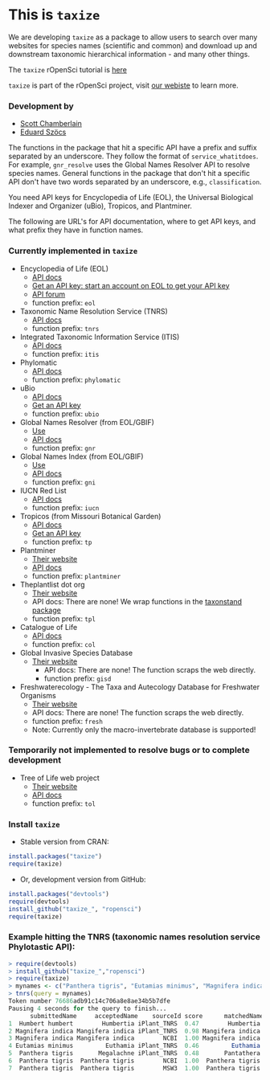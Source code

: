 # This is `taxize`

We are developing `taxize` as a package to allow users to search over many websites for species names (scientific and common) and download up and downstream taxonomic hierarchical information - and many other things. 

The `taxize` rOpenSci tutorial is [here](http://ropensci.github.com/taxize_/)

`taxize` is part of the rOpenSci project, visit [our webiste](http://ropensci.org) to learn more.

### Development by
+ [Scott Chamberlain](http://schamberlain.github.com/scott)
+ [Eduard Szöcs](https://github.com/EDiLD)

The functions in the package that hit a specific API have a prefix and suffix separated by an underscore. They follow the format of `service_whatitdoes`.  For example, `gnr_resolve` uses the Global Names Resolver API to resolve species names.  General functions in the package that don't hit a specific API don't have two words separated by an underscore, e.g., `classification`.

You need API keys for Encyclopedia of Life (EOL), the Universal Biological Indexer and Organizer (uBio), Tropicos, and Plantminer.

The following are URL's for API documentation, where to get API keys, and what prefix they have in function names. 

### Currently implemented in `taxize`
+ Encyclopedia of Life (EOL)
	+ [API docs](http://www.eol.org/api/)
	+ [Get an API key: start an account on EOL to get your API key](http://eol.org/users/register)
	+ [API forum](https://eol.uservoice.com/forums/15429-encyclopedia-of-life-api)
	+ function prefix: `eol`
+ Taxonomic Name Resolution Service (TNRS) 
	+ [API docs](http://api.phylotastic.org/tnrs)
	+ function prefix: `tnrs`
+ Integrated Taxonomic Information Service (ITIS)
	+ [API docs](http://www.itis.gov/ws_description.html)
	+ function prefix: `itis`
+ Phylomatic 
	+ [API docs](http://www.phylodiversity.net/phylomatic/phylomatic_api.html)
	+ function prefix: `phylomatic`
+ uBio
	+ [API docs](http://www.ubio.org/index.php?pagename=xml_services)
	+ [Get an API key](http://www.ubio.org/index.php?pagename=form)
	+ function prefix: `ubio`
+ Global Names Resolver (from EOL/GBIF)
	+ [Use](http://resolver.globalnames.org/)
	+ [API docs](http://resolver.globalnames.org/api)
	+ function prefix: `gnr`
+ Global Names Index (from EOL/GBIF)
	+ [Use](http://gni.globalnames.org/)
	+ [API docs](https://github.com/dimus/gni/wiki/api)
	+ function prefix: `gni`
+ IUCN Red List 
  	+ [API docs](https://www.assembla.com/spaces/sis/wiki/Red_List_API?version=3)
  	+ function prefix: `iucn`
+ Tropicos (from Missouri Botanical Garden)
	+ [API docs](http://services.tropicos.org/help)
	+ [Get an API key](http://services.tropicos.org/help?requestkey)
	+ function prefix: `tp`
+ Plantminer
	+ [Their website](http://www.plantminer.com/)
 	+ [API docs](http://www.plantminer.com/help)
 	+ function prefix: `plantminer`
+ Theplantlist dot org
	+ [Their website](http://www.theplantlist.org/)
 	+ API docs: There are none! We wrap functions in the [taxonstand package](http://cran.r-project.org/web/packages/Taxonstand/index.html)
 	+ function prefix: `tpl`
+ Catalogue of Life
 	+ [API docs](http://www.catalogueoflife.org/colwebsite/content/services)
 	+ function prefix: `col`
+ Global Invasive Species Database
  + [Their website](http://www.issg.org/database/welcome/)
 	+ API docs: There are none! The function scraps the web directly.
 	+ function prefix: `gisd`
+ Freshwaterecology - The Taxa and Autecology Database for Freshwater Organisms
  + [Their website](http://www.freshwaterecology.info)
  + API docs: There are none! The function scraps the web directly.
  + function prefix: `fresh`
  + Note: Currently only the macro-invertebrate database is supported!
  

### Temporarily not implemented to resolve bugs or to complete development
+ Tree of Life web project
	+ [Their website](http://tolweb.org/tree/phylogeny.html)
 	+ [API docs](http://tolweb.org/tree/home.pages/downloadtree.html)
 	+ function prefix: `tol`

### Install `taxize` 

+ Stable version from CRAN:

```R 
install.packages("taxize")
require(taxize)
```

+ Or, development version from GitHub:

```R 
install.packages("devtools")
require(devtools)
install_github("taxize_", "ropensci")
require(taxize)
```

### Example hitting the TNRS (taxonomic names resolution service Phylotastic API):

```R 
> require(devtools)
> install_github("taxize_","ropensci")
> require(taxize)
> mynames <- c("Panthera tigris", "Eutamias minimus", "Magnifera indica", "Humbert humbert")
> tnrs(query = mynames)
Token number 76686adb91c14c706a8e8ae34b5b7dfe
Pausing 4 seconds for the query to finish...
      submittedName     acceptedName    sourceId score      matchedName   annotations                                                 uri
1  Humbert humbert        Humbertia iPlant_TNRS  0.47        Humbertia          Lam.               http://www.tropicos.org/Name/40028244
2 Magnifera indica Mangifera indica iPlant_TNRS  0.98 Mangifera indica            L.                http://www.tropicos.org/Name/1300071
3 Magnifera indica Mangifera indica        NCBI  1.00 Magnifera indica          none          http://www.ncbi.nlm.nih.gov/taxonomy/29780
4 Eutamias minimus         Euthamia iPlant_TNRS  0.46         Euthamia (Nutt.) Cass.               http://www.tropicos.org/Name/40007649
5  Panthera tigris       Megalachne iPlant_TNRS  0.48       Pantathera        Steud.               http://www.tropicos.org/Name/40015658
6  Panthera tigris  Panthera tigris        NCBI  1.00  Panthera tigris          none           http://www.ncbi.nlm.nih.gov/taxonomy/9694
7  Panthera tigris  Panthera tigris        MSW3  1.00  Panthera tigris          none http://www.bucknell.edu/msw3/browse.asp?id=14000259
```